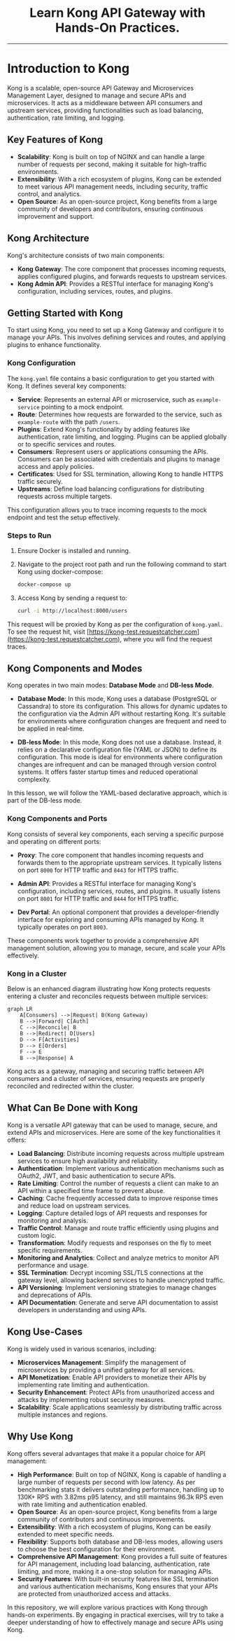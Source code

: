 <h1 align="center">Learn Kong API Gateway with Hands-On Practices.</h1>

---

# Introduction to Kong
Kong is a scalable, open-source API Gateway and Microservices Management Layer, designed to manage and secure APIs and microservices. It acts as a middleware between API consumers and upstream services, providing functionalities such as load balancing, authentication, rate limiting, and logging.

## Key Features of Kong

- **Scalability**: Kong is built on top of NGINX and can handle a large number of requests per second, making it suitable for high-traffic environments.
- **Extensibility**: With a rich ecosystem of plugins, Kong can be extended to meet various API management needs, including security, traffic control, and analytics.
- **Open Source**: As an open-source project, Kong benefits from a large community of developers and contributors, ensuring continuous improvement and support.

## Kong Architecture

Kong's architecture consists of two main components:

- **Kong Gateway**: The core component that processes incoming requests, applies configured plugins, and forwards requests to upstream services.
- **Kong Admin API**: Provides a RESTful interface for managing Kong's configuration, including services, routes, and plugins.

## Getting Started with Kong

To start using Kong, you need to set up a Kong Gateway and configure it to manage your APIs. This involves defining services and routes, and applying plugins to enhance functionality.

### Kong Configuration

The `kong.yaml` file contains a basic configuration to get you started with Kong. It defines several key components:

- **Service**: Represents an external API or microservice, such as `example-service` pointing to a mock endpoint.
- **Route**: Determines how requests are forwarded to the service, such as `example-route` with the path `/users`.
- **Plugins**: Extend Kong's functionality by adding features like authentication, rate limiting, and logging. Plugins can be applied globally or to specific services and routes.
- **Consumers**: Represent users or applications consuming the APIs. Consumers can be associated with credentials and plugins to manage access and apply policies.
- **Certificates**: Used for SSL termination, allowing Kong to handle HTTPS traffic securely.
- **Upstreams**: Define load balancing configurations for distributing requests across multiple targets.

This configuration allows you to trace incoming requests to the mock endpoint and test the setup effectively.

### Steps to Run

1. Ensure Docker is installed and running.
2. Navigate to the project root path and run the following command to start Kong using docker-compose:

   ```bash
   docker-compose up
   ```

3. Access Kong by sending a request to:

   ```bash
   curl -i http://localhost:8000/users
   ```

This request will be proxied by Kong as per the configuration of `kong.yaml`. To see the request hit, visit [https://kong-test.requestcatcher.com](https://kong-test.requestcatcher.com), where you will find the request traces.



## Kong Components and Modes

Kong operates in two main modes: **Database Mode** and **DB-less Mode**.

- **Database Mode**: In this mode, Kong uses a database (PostgreSQL or Cassandra) to store its configuration. This allows for dynamic updates to the configuration via the Admin API without restarting Kong. It's suitable for environments where configuration changes are frequent and need to be applied in real-time.

- **DB-less Mode**: In this mode, Kong does not use a database. Instead, it relies on a declarative configuration file (YAML or JSON) to define its configuration. This mode is ideal for environments where configuration changes are infrequent and can be managed through version control systems. It offers faster startup times and reduced operational complexity.

In this lesson, we will follow the YAML-based declarative approach, which is part of the DB-less mode.

### Kong Components and Ports

Kong consists of several key components, each serving a specific purpose and operating on different ports:

- **Proxy**: The core component that handles incoming requests and forwards them to the appropriate upstream services. It typically listens on port `8000` for HTTP traffic and `8443` for HTTPS traffic.

- **Admin API**: Provides a RESTful interface for managing Kong's configuration, including services, routes, and plugins. It usually listens on port `8001` for HTTP traffic and `8444` for HTTPS traffic.

- **Dev Portal**: An optional component that provides a developer-friendly interface for exploring and consuming APIs managed by Kong. It typically operates on port `8003`.

These components work together to provide a comprehensive API management solution, allowing you to manage, secure, and scale your APIs effectively.


### Kong in a Cluster

Below is an enhanced diagram illustrating how Kong protects requests entering a cluster and reconciles requests between multiple services:

```mermaid
graph LR
    A[Consumers] -->|Request| B(Kong Gateway)
    B -->|Forward| C[Auth]
    C -->|Reconcile| B
    B -->|Redirect| D[Users]
    D --> F[Activities]
    D --> E[Orders]
    F --> E
    B -->|Response| A
```

Kong acts as a gateway, managing and securing traffic between API consumers and a cluster of services, ensuring requests are properly reconciled and redirected within the cluster.


## What Can Be Done with Kong

Kong is a versatile API gateway that can be used to manage, secure, and extend APIs and microservices. Here are some of the key functionalities it offers:

- **Load Balancing**: Distribute incoming requests across multiple upstream services to ensure high availability and reliability.
- **Authentication**: Implement various authentication mechanisms such as OAuth2, JWT, and basic authentication to secure APIs.
- **Rate Limiting**: Control the number of requests a client can make to an API within a specified time frame to prevent abuse.
- **Caching**: Cache frequently accessed data to improve response times and reduce load on upstream services.
- **Logging**: Capture detailed logs of API requests and responses for monitoring and analysis.
- **Traffic Control**: Manage and route traffic efficiently using plugins and custom logic.
- **Transformation**: Modify requests and responses on the fly to meet specific requirements.
- **Monitoring and Analytics**: Collect and analyze metrics to monitor API performance and usage.
- **SSL Termination**: Decrypt incoming SSL/TLS connections at the gateway level, allowing backend services to handle unencrypted traffic.
- **API Versioning**: Implement versioning strategies to manage changes and deprecations of APIs.
- **API Documentation**: Generate and serve API documentation to assist developers in understanding and using APIs.

## Kong Use-Cases

Kong is widely used in various scenarios, including:

- **Microservices Management**: Simplify the management of microservices by providing a unified gateway for all services.
- **API Monetization**: Enable API providers to monetize their APIs by implementing rate limiting and authentication.
- **Security Enhancement**: Protect APIs from unauthorized access and attacks by implementing robust security measures.
- **Scalability**: Scale applications seamlessly by distributing traffic across multiple instances and regions.

## Why Use Kong

Kong offers several advantages that make it a popular choice for API management:

- **High Performance**: Built on top of NGINX, Kong is capable of handling a large number of requests per second with low latency. As per benchmarking stats it delivers outstanding performance, handling up to 130K+ RPS with 3.82ms p95 latency, and still maintains 96.3k RPS even with rate limiting and authentication enabled.
- **Open Source**: As an open-source project, Kong benefits from a large community of contributors and continuous improvements.
- **Extensibility**: With a rich ecosystem of plugins, Kong can be easily extended to meet specific needs.
- **Flexibility**: Supports both database and DB-less modes, allowing users to choose the best configuration for their environment.
- **Comprehensive API Management**: Kong provides a full suite of features for API management, including load balancing, authentication, rate limiting, and more, making it a one-stop solution for managing APIs.
- **Security Features**: With built-in security features like SSL termination and various authentication mechanisms, Kong ensures that your APIs are protected from unauthorized access and attacks.

In this repository, we will explore various practices with Kong through hands-on experiments. By engaging in practical exercises, will try to take a deeper understanding of how to effectively manage and secure APIs using Kong.
